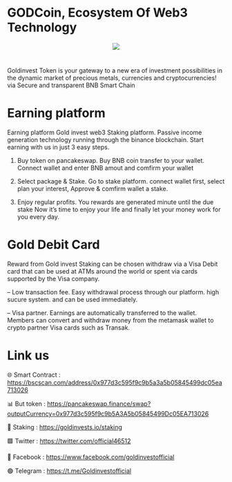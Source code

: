 # GODCoin, Ecosystem Of Web3 Technology

<div align="center"><img src="https://godholding.net/page3/wp-content/uploads/2024/06/logo400x400.fw_-1.png)" /><br />
</div>
<div align="center">
  <h1>
</div>
Goldinvest Token is your gateway to a new era of investment possibilities in the dynamic market of precious metals, currencies and cryptocurrencies! via Secure and transparent BNB Smart Chain

# Earning platform


Earning platform
Gold invest web3 Staking platform. Passive income generation technology running through the binance blockchain. Start earning with us in just 3 easy steps.

1. Buy token on pancakeswap. Buy BNB coin transfer to your wallet. Connect wallet and enter BNB amout and comfirm your wallet

2. Select package & Stake. Go to stake platform. connect wallet first, select plan your interest, Approve & comfirm wallet a stake.

3. Enjoy regular profits. You rewards are generated minute until the due stake Now it’s time to enjoy your life and finally let your money work for you every day.

# Gold Debit Card
Reward from Gold invest Staking can be chosen withdraw via a Visa Debit card that can be used at ATMs around the world or spent via cards
supported by the Visa company.

– Low transaction fee. Easy withdrawal process through our platform. high sucure system. and can be used immediately.

– Visa partner. Earnings are automatically transferred to the wallet. Members can convert and withdraw money from the metamask wallet to crypto partner Visa cards such as Transak.

# Link us

🌐 Smart Contract : https://bscscan.com/address/0x977d3c595f9c9b5a3a5b05845499dc05ea713026

📊 But token : https://pancakeswap.finance/swap?outputCurrency=0x977d3c595f9c9b5A3A5b05845499Dc05EA713026

🔰 Staking : https://goldinvests.io/staking

🟩 Twitter : https://twitter.com/official46512

🚮 Facebook : https://www.facebook.com/goldinvestofficial

🟢 Telegram : https://t.me/Goldinvestofficial

